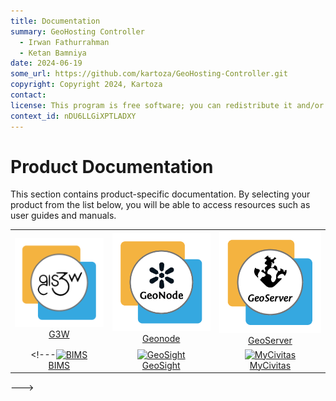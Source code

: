 ```yaml
---
title: Documentation
summary: GeoHosting Controller
  - Irwan Fathurrahman
  - Ketan Bamniya
date: 2024-06-19
some_url: https://github.com/kartoza/GeoHosting-Controller.git
copyright: Copyright 2024, Kartoza
contact:
license: This program is free software; you can redistribute it and/or modify it under the terms of the GNU Affero General Public License as published by the Free Software Foundation; either version 3 of the License, or (at your option) any later version.
context_id: nDU6LLGiXPTLADXY
---
```


# Product Documentation

This section contains product-specific documentation. By selecting your product from the list below, you will be able to access resources such as user guides and manuals.

| | | |
| :--: | :--: | :--: |
| [![G3W](./img/G3W_logo.png)](./g3w/index.md) <br>[G3W](./g3w/index.md) | [![Geonode](./img/GeoNode_logo.png)](./geonode/index.md) <br>[Geonode](./geonode/index.md) | [![GeoServer](./img/GeoServer_logo.png)](./geoserver/index.md) <br>[GeoServer](./geoserver/index.md) |
<!---[![BIMS](./img/BIMS_logo.png)](./bims/index.md) <br>[BIMS](./bims/index.md) | [![GeoSight](./img/Geosight_logo.png)](./geosight/index.md) <br>[GeoSight](./geosight/index.md)   | [![MyCivitas](./img/mycivitas)](./mycivitas/index.md) <br>[MyCivitas](./mycivitas/index.md)   |
--->

